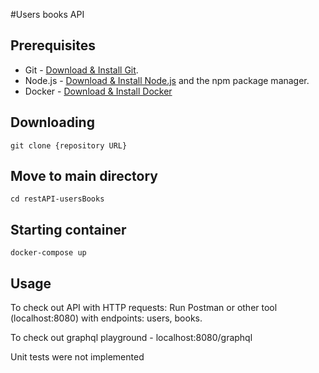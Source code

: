 #Users books API

## Prerequisites

- Git - [Download & Install Git](https://git-scm.com/downloads).
- Node.js - [Download & Install Node.js](https://nodejs.org/en/download/) and the npm package manager.
- Docker - [Download & Install Docker](https://docs.docker.com/get-docker/)

## Downloading

```
git clone {repository URL}
```

## Move to main directory

```
cd restAPI-usersBooks
```

## Starting container

```
docker-compose up
```

## Usage

To check out API with HTTP requests:
Run Postman or other tool (localhost:8080) with endpoints: users, books.

To check out graphql playground - localhost:8080/graphql

Unit tests were not implemented
